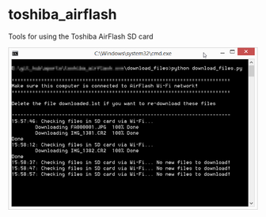 # toshiba_airflash
Tools for using the Toshiba AirFlash SD card

![console screen](https://github.com/aporto/toshiba_airflash/raw/master/download_files/image.png)
